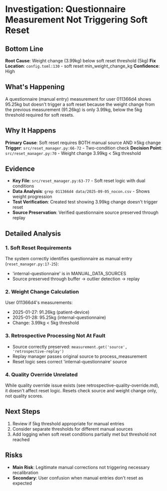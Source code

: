 # Investigation: Questionnaire Measurement Not Triggering Soft Reset

## Bottom Line
**Root Cause**: Weight change (3.99kg) below soft reset threshold (5kg)
**Fix Location**: `config.toml:130` - soft reset min_weight_change_kg
**Confidence**: High

## What's Happening
A questionnaire (manual entry) measurement for user 011366d4 shows 95.25kg but doesn't trigger a soft reset because the weight change from the previous measurement (91.26kg) is only 3.99kg, below the 5kg threshold required for soft resets.

## Why It Happens
**Primary Cause**: Soft reset requires BOTH manual source AND ≥5kg change
**Trigger**: `src/reset_manager.py:66-72` - Two-condition check
**Decision Point**: `src/reset_manager.py:70` - Weight change 3.99kg < 5kg threshold

## Evidence
- **Key File**: `src/reset_manager.py:63-77` - Soft reset logic with dual conditions
- **Data Analysis**: `grep 011366d4 data/2025-09-05_nocon.csv` - Shows weight progression
- **Test Verification**: Created test showing 3.99kg change doesn't trigger reset
- **Source Preservation**: Verified questionnaire source preserved through replay

## Detailed Analysis

### 1. Soft Reset Requirements
The system correctly identifies questionnaire as manual entry (`reset_manager.py:17-25`):
- 'internal-questionnaire' is in MANUAL_DATA_SOURCES
- Source preserved through buffer → outlier detection → replay

### 2. Weight Change Calculation
User 011366d4's measurements:
- 2025-01-27: 91.26kg (patient-device)
- 2025-01-28: 95.25kg (internal-questionnaire)
- Change: 3.99kg < 5kg threshold

### 3. Retrospective Processing Not At Fault
- Source correctly preserved: `measurement.get('source', 'retrospective-replay')`
- Replay manager passes original source to process_measurement
- Reset logic sees correct 'internal-questionnaire' source

### 4. Quality Override Unrelated
While quality override issue exists (see retrospective-quality-override.md), it doesn't affect reset logic. Resets check source and weight change only, not quality scores.

## Next Steps
1. Review if 5kg threshold appropriate for manual entries
2. Consider separate thresholds for different manual sources
3. Add logging when soft reset conditions partially met but threshold not reached

## Risks
- **Main Risk**: Legitimate manual corrections not triggering necessary recalibration
- **Secondary**: User confusion when manual entries don't reset as expected
